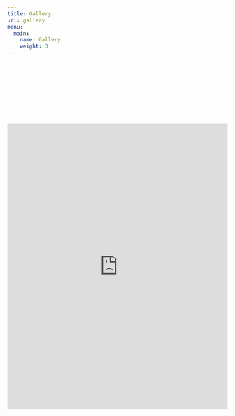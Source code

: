 ```yaml
---
title: Gallery
url: gallery
menu:
  main:
    name: Gallery
    weight: 3
---
```


<div class="iframely-embed"><div class="iframely-responsive" style="height: 140px; padding-bottom: 0;"><a href="https://www.behance.net/aadyasharma4" data-iframely-url="//iframely.net/lojHA1d"></a></div></div><script async src="//iframely.net/embed.js"></script>
<div style="left: 0; width: 100%; height: 0; position: relative; padding-bottom: 129.4118%;"><iframe src="https://www.behance.net/gallery/174684631/Hope-?iframe=1&amp;ilo0=1" style="border: 0; top: 0; left: 0; width: 100%; height: 100%; position: absolute;" allowfullscreen sandbox="allow-scripts allow-same-origin"></iframe></div>
